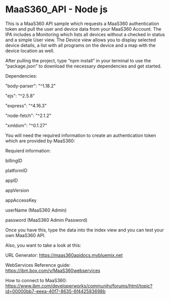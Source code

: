 # MaaS360_API - Node js
This is a MaaS360 API sample which requests a MaaS360 authentication token and pull the user and device data from your MaaS360 Account.
The IPA includes a Monitoring which lists all devices without a checked in status and a simple User view. The Device view allows you to display selected device details, a list with all programs on the device and a map with the device location as well.

After pulling the project, type “npm install” in your terminal to use the “package.json” to download the necessary dependencies and get started.


Dependencies:

"body-parser": "^1.18.2"

"ejs": "^2.5.8"

"express": "^4.16.3"

"node-fetch": "^2.1.2"

"xmldom": "^0.1.27"



You will need the required information to create an authentication token which are provided by MaaS360:



Requierd information:

billingID

platformID

appID

appVersion

appAccessKey

userName (MaaS360 Admin)

password (MaaS360 Admin Password)



Once you have this, type the data into the index view and you can test your own MaaS360 API.



Also, you want to take a look at this:



URL Generator:
https://maas360apidocs.mybluemix.net



WebServices Reference guide:
https://ibm.box.com/v/MaaS360webservices



How to connect to MaaS360:
https://www.ibm.com/developerworks/community/forums/html/topic?id=00000bb7-eeea-40f7-8635-6f442583698b
